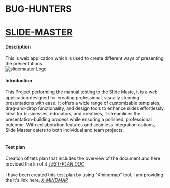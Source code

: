 # **BUG-HUNTERS**
# [**SLIDE-MASTER**](https://hack-hurdles-036.vercel.app/)
#### Description 
This is web application which is used to create different ways of presenting the presentations
<br>
![slidemaster Logo](https://github.com/user-attachments/assets/19bce471-639d-49f4-a3b3-f69619ba536f)

#### Introduction
This Project performing the manual testing to the Slide Maste, it is a web application designed for creating professional, visually stunning presentations with ease. It offers a wide range of customizable templates, drag-and-drop functionality, and design tools to enhance slides effortlessly. Ideal for businesses, educators, and creatives, it streamlines the presentation-building process while ensuring a polished, professional outcome. With collaboration features and seamless integration options, Slide Master caters to both individual and team projects.
<br>
<br>
#### Test plan
 Creation of tets plan that includes the overview of the document and here provided the lin of it
 *[TEST-PLAN DOC](https://docs.google.com/document/d/1iIFkY6_GZKZX9kWcdG15jBrMfJJH8k9ioIzuIbiLbzo/edit?usp=sharing)*
 <br>
 <br>
 I have been created this test plan by using "Xmindmap" tool. I am providing the it's link here,
 *[X-MINDMAP](https://xmind.ai/share/OYpJ6FBN)*
 
